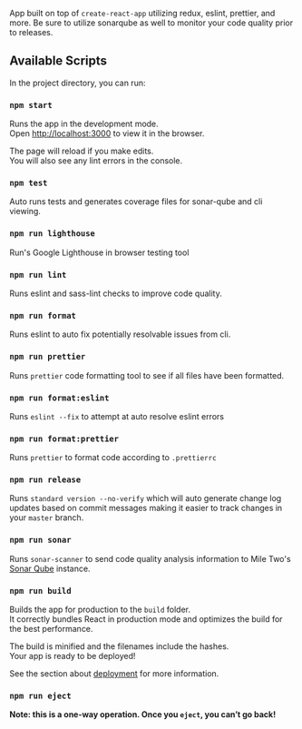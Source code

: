 App built on top of `create-react-app` utilizing redux, eslint, prettier, and more. Be sure to utilize sonarqube as well to monitor your code quality prior to releases.

## Available Scripts

In the project directory, you can run:

### `npm start`

Runs the app in the development mode.<br> Open [http://localhost:3000](http://localhost:3000) to view it in the browser.

The page will reload if you make edits.<br> You will also see any lint errors in the console.

### `npm test`

Auto runs tests and generates coverage files for sonar-qube and cli viewing.

### `npm run lighthouse`

Run's Google Lighthouse in browser testing tool

### `npm run lint`

Runs eslint and sass-lint checks to improve code quality.

### `npm run format`

Runs eslint to auto fix potentially resolvable issues from cli.

### `npm run prettier`

Runs `prettier` code formatting tool to see if all files have been formatted.

### `npm run format:eslint`

Runs `eslint --fix` to attempt at auto resolve eslint errors

### `npm run format:prettier`

Runs `prettier` to format code according to `.prettierrc`

### `npm run release`

Runs `standard version --no-verify` which will auto generate change log updates based on commit messages making it easier to track changes in your `master` branch.

### `npm run sonar`

Runs `sonar-scanner` to send code quality analysis information to Mile Two's [Sonar Qube](http://sonar.mile-two.com) instance.

### `npm run build`

Builds the app for production to the `build` folder.<br> It correctly bundles React in production mode and optimizes the build for the best performance.

The build is minified and the filenames include the hashes.<br> Your app is ready to be deployed!

See the section about [deployment](https://facebook.github.io/create-react-app/docs/deployment) for more information.

### `npm run eject`

**Note: this is a one-way operation. Once you `eject`, you can’t go back!**
